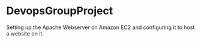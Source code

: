 # DevopsGroupProject
Setting up the Apache Webserver on Amazon EC2 and configuring it to host a website on it. 
